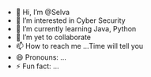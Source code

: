 - 👋 Hi, I’m @Selva
- 👀 I’m interested in Cyber Security
- 🌱 I’m currently learning Java, Python
- 💞️ I’m yet to collaborate 
- 📫 How to reach me ...Time will tell you
- 😄 Pronouns: ...
- ⚡ Fun fact: ...

<!---
selvakumarbaskaran/selvakumarbaskaran is a ✨ special ✨ repository because its `README.md` (this file) appears on your GitHub profile.
You can click the Preview link to take a look at your changes.
--->
